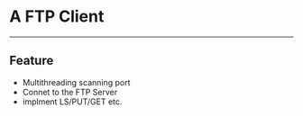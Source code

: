 # A FTP Client
-------
## Feature
* Multithreading scanning port
* Connet to the FTP Server
* implment LS/PUT/GET etc.

